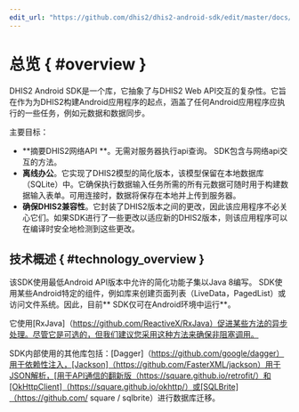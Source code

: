 ```yaml
---
edit_url: "https://github.com/dhis2/dhis2-android-sdk/edit/master/docs/content/developer/overview.md" 
---
```

# 总览  { #overview } 

 <!--DHIS2-SECTION-ID:overview-->

DHIS2 Android SDK是一个库，它抽象了与DHIS2 Web API交互的复杂性。它旨在作为为DHIS2构建Android应用程序的起点，涵盖了任何Android应用程序应执行的一些任务，例如元数据和数据同步。

主要目标：

- **摘要DHIS2网络API **。无需对服务器执行api查询。 SDK包含与网络api交互的方法。
- **离线办公**。它实现了DHIS2模型的简化版本，该模型保留在本地数据库（SQLite）中。它确保执行数据输入任务所需的所有元数据可随时用于构建数据输入表单。可用连接时，数据将保存在本地并上传到服务器。
- **确保DHIS2兼容性**。它封装了DHIS2版本之间的更改，因此该应用程序不必关心它们。如果SDK进行了一些更改以适应新的DHIS2版本，则该应用程序可以在编译时安全地检测到这些更改。

## 技术概述 { #technology_overview } 

 <!--DHIS2-SECTION-ID:technology_overview-->

该SDK使用最低Android API版本中允许的简化功能子集以Java 8编写。 SDK使用某些Android特定的组件，例如库来创建页面列表（LiveData，PagedList）或访问文件系统。因此，目前** SDK仅可在Android环境中运行**。

它使用[RxJava]（https://github.com/ReactiveX/RxJava）促进某些方法的异步处理。尽管它是可选的，但我们建议您采用这种方法来确保非阻塞调用。

SDK内部使用的其他库包括：[Dagger]（https://github.com/google/dagger）用于依赖性注入，[Jackson]（https://github.com/FasterXML/jackson）用于JSON解析，[用于API通信的翻新版（https://square.github.io/retrofit/）和[OkHttpClient]（https://square.github.io/okhttp/）或[SQLBrite]（https://github.com/ square / sqlbrite）进行数据库迁移。


